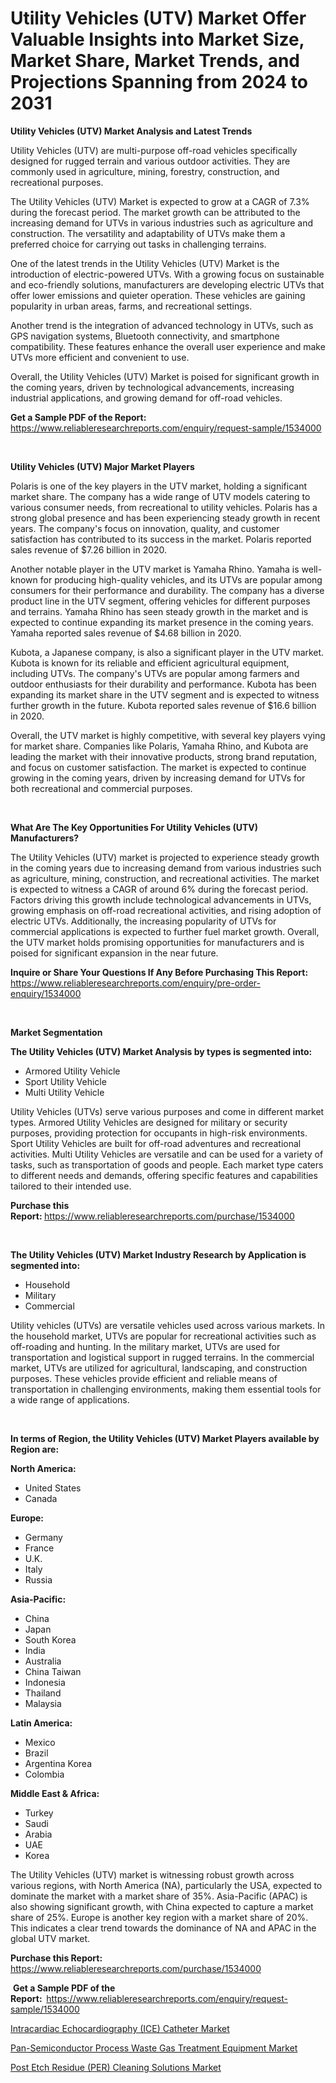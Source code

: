 <p><h1>Utility Vehicles (UTV) Market Offer Valuable Insights into Market Size, Market Share, Market Trends, and Projections Spanning from 2024 to 2031</h1></p><p><strong>Utility Vehicles (UTV) Market Analysis and Latest Trends</strong></p>
<p><p>Utility Vehicles (UTV) are multi-purpose off-road vehicles specifically designed for rugged terrain and various outdoor activities. They are commonly used in agriculture, mining, forestry, construction, and recreational purposes.</p><p>The Utility Vehicles (UTV) Market is expected to grow at a CAGR of 7.3% during the forecast period. The market growth can be attributed to the increasing demand for UTVs in various industries such as agriculture and construction. The versatility and adaptability of UTVs make them a preferred choice for carrying out tasks in challenging terrains.</p><p>One of the latest trends in the Utility Vehicles (UTV) Market is the introduction of electric-powered UTVs. With a growing focus on sustainable and eco-friendly solutions, manufacturers are developing electric UTVs that offer lower emissions and quieter operation. These vehicles are gaining popularity in urban areas, farms, and recreational settings.</p><p>Another trend is the integration of advanced technology in UTVs, such as GPS navigation systems, Bluetooth connectivity, and smartphone compatibility. These features enhance the overall user experience and make UTVs more efficient and convenient to use.</p><p>Overall, the Utility Vehicles (UTV) Market is poised for significant growth in the coming years, driven by technological advancements, increasing industrial applications, and growing demand for off-road vehicles.</p></p>
<p><strong>Get a Sample PDF of the Report:&nbsp;</strong> <a href="https://www.reliableresearchreports.com/enquiry/request-sample/1534000">https://www.reliableresearchreports.com/enquiry/request-sample/1534000</a></p>
<p>&nbsp;</p>
<p><strong>Utility Vehicles (UTV) Major Market Players</strong></p>
<p><p>Polaris is one of the key players in the UTV market, holding a significant market share. The company has a wide range of UTV models catering to various consumer needs, from recreational to utility vehicles. Polaris has a strong global presence and has been experiencing steady growth in recent years. The company's focus on innovation, quality, and customer satisfaction has contributed to its success in the market. Polaris reported sales revenue of $7.26 billion in 2020.</p><p>Another notable player in the UTV market is Yamaha Rhino. Yamaha is well-known for producing high-quality vehicles, and its UTVs are popular among consumers for their performance and durability. The company has a diverse product line in the UTV segment, offering vehicles for different purposes and terrains. Yamaha Rhino has seen steady growth in the market and is expected to continue expanding its market presence in the coming years. Yamaha reported sales revenue of $4.68 billion in 2020.</p><p>Kubota, a Japanese company, is also a significant player in the UTV market. Kubota is known for its reliable and efficient agricultural equipment, including UTVs. The company's UTVs are popular among farmers and outdoor enthusiasts for their durability and performance. Kubota has been expanding its market share in the UTV segment and is expected to witness further growth in the future. Kubota reported sales revenue of $16.6 billion in 2020.</p><p>Overall, the UTV market is highly competitive, with several key players vying for market share. Companies like Polaris, Yamaha Rhino, and Kubota are leading the market with their innovative products, strong brand reputation, and focus on customer satisfaction. The market is expected to continue growing in the coming years, driven by increasing demand for UTVs for both recreational and commercial purposes.</p></p>
<p>&nbsp;</p>
<p><strong>What Are The Key Opportunities For Utility Vehicles (UTV) Manufacturers?</strong></p>
<p><p>The Utility Vehicles (UTV) market is projected to experience steady growth in the coming years due to increasing demand from various industries such as agriculture, mining, construction, and recreational activities. The market is expected to witness a CAGR of around 6% during the forecast period. Factors driving this growth include technological advancements in UTVs, growing emphasis on off-road recreational activities, and rising adoption of electric UTVs. Additionally, the increasing popularity of UTVs for commercial applications is expected to further fuel market growth. Overall, the UTV market holds promising opportunities for manufacturers and is poised for significant expansion in the near future.</p></p>
<p><strong>Inquire or Share Your Questions If Any Before Purchasing This Report:</strong> <a href="https://www.reliableresearchreports.com/enquiry/pre-order-enquiry/1534000">https://www.reliableresearchreports.com/enquiry/pre-order-enquiry/1534000</a></p>
<p>&nbsp;</p>
<p><strong>Market Segmentation</strong></p>
<p><strong>The Utility Vehicles (UTV) Market Analysis by types is segmented into:</strong></p>
<p><ul><li>Armored Utility Vehicle</li><li>Sport Utility Vehicle</li><li>Multi Utility Vehicle</li></ul></p>
<p><p>Utility Vehicles (UTVs) serve various purposes and come in different market types. Armored Utility Vehicles are designed for military or security purposes, providing protection for occupants in high-risk environments. Sport Utility Vehicles are built for off-road adventures and recreational activities. Multi Utility Vehicles are versatile and can be used for a variety of tasks, such as transportation of goods and people. Each market type caters to different needs and demands, offering specific features and capabilities tailored to their intended use.</p></p>
<p><strong>Purchase this Report:&nbsp;</strong><a href="https://www.reliableresearchreports.com/purchase/1534000">https://www.reliableresearchreports.com/purchase/1534000</a></p>
<p>&nbsp;</p>
<p><strong>The Utility Vehicles (UTV) Market Industry Research by Application is segmented into:</strong></p>
<p><ul><li>Household</li><li>Military</li><li>Commercial</li></ul></p>
<p><p>Utility vehicles (UTVs) are versatile vehicles used across various markets. In the household market, UTVs are popular for recreational activities such as off-roading and hunting. In the military market, UTVs are used for transportation and logistical support in rugged terrains. In the commercial market, UTVs are utilized for agricultural, landscaping, and construction purposes. These vehicles provide efficient and reliable means of transportation in challenging environments, making them essential tools for a wide range of applications.</p></p>
<p>&nbsp;</p>
<p><strong>In terms of Region, the Utility Vehicles (UTV) Market Players available by Region are:</strong></p>
<p>
    <p> <strong> North America: </strong>
        <ul>
            <li>United States</li>
            <li>Canada</li>
        </ul>
        </p> 
    <p> <strong> Europe: </strong>
        <ul>
            <li>Germany</li>
            <li>France</li>
            <li>U.K.</li>
            <li>Italy</li>
            <li>Russia</li>
        </ul>
        </p> 
    <p> <strong> Asia-Pacific: </strong>
        <ul>
            <li>China</li>
            <li>Japan</li>
            <li>South Korea</li>
            <li>India</li>
            <li>Australia</li>
            <li>China Taiwan</li>
            <li>Indonesia</li>
            <li>Thailand</li>
            <li>Malaysia</li>
        </ul>
        </p> 
    <p> <strong> Latin America: </strong>
        <ul>
            <li>Mexico</li>
            <li>Brazil</li>
            <li>Argentina Korea</li>
            <li>Colombia</li>
        </ul>
        </p> 
    <p> <strong> Middle East & Africa: </strong>
        <ul>
            <li>Turkey</li>
            <li>Saudi</li>
            <li>Arabia</li>
            <li>UAE</li>
            <li>Korea</li>
        </ul>
    </p>
    </p>
<p><p>The Utility Vehicles (UTV) market is witnessing robust growth across various regions, with North America (NA), particularly the USA, expected to dominate the market with a market share of 35%. Asia-Pacific (APAC) is also showing significant growth, with China expected to capture a market share of 25%. Europe is another key region with a market share of 20%. This indicates a clear trend towards the dominance of NA and APAC in the global UTV market.</p></p>
<p><strong>Purchase this Report: </strong><a href="https://www.reliableresearchreports.com/purchase/1534000">https://www.reliableresearchreports.com/purchase/1534000</a></p>
<p>&nbsp;<strong>Get a Sample PDF of the Report:&nbsp;&nbsp;</strong><a href="https://www.reliableresearchreports.com/enquiry/request-sample/1534000">https://www.reliableresearchreports.com/enquiry/request-sample/1534000</a></p>
<p><strong></strong></p>
<p><p><a href="https://view.publitas.com/reportprime-1/intracardiac-echocardiography-ice-catheter-market-size-furnishes-valuable-information-encompassing-market-share-market-trends-and-projections-spanning-from-2023-to-2030/">Intracardiac Echocardiography (ICE) Catheter Market</a></p><p><a href="https://view.publitas.com/reportprime-1/pan-semiconductor-process-waste-gas-treatment-equipment-market-size-growth-outlook-from-2023-to-2030-projecting-at-markets-trends-analysis-by-application-regional-outlook-and-revenue/">Pan-Semiconductor Process Waste Gas Treatment Equipment Market</a></p><p><a href="https://view.publitas.com/reportprime-1/post-etch-residue-per-cleaning-solutions-market-provides-detailed-segmentation-of-this-market-based-on-type-application-and-region-and-forecast-for-the-period-from-2023-2030/">Post Etch Residue (PER) Cleaning Solutions Market</a></p></p>